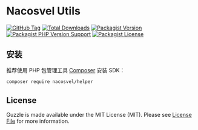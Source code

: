 # Nacosvel Utils

[![GitHub Tag](https://img.shields.io/github/v/tag/nacosvel/helper)](https://github.com/nacosvel/helper/tags)
[![Total Downloads](https://img.shields.io/packagist/dt/nacosvel/helper?style=flat-square)](https://packagist.org/packages/nacosvel/helper)
[![Packagist Version](https://img.shields.io/packagist/v/nacosvel/helper)](https://packagist.org/packages/nacosvel/helper)
[![Packagist PHP Version Support](https://img.shields.io/packagist/php-v/nacosvel/helper)](https://github.com/nacosvel/helper)
[![Packagist License](https://img.shields.io/github/license/nacosvel/helper)](https://github.com/nacosvel/helper)

## 安装

推荐使用 PHP 包管理工具 [Composer](https://getcomposer.org/) 安装 SDK：

```bash
composer require nacosvel/helper
```

## License

Guzzle is made available under the MIT License (MIT). Please see [License File](LICENSE) for more information.
